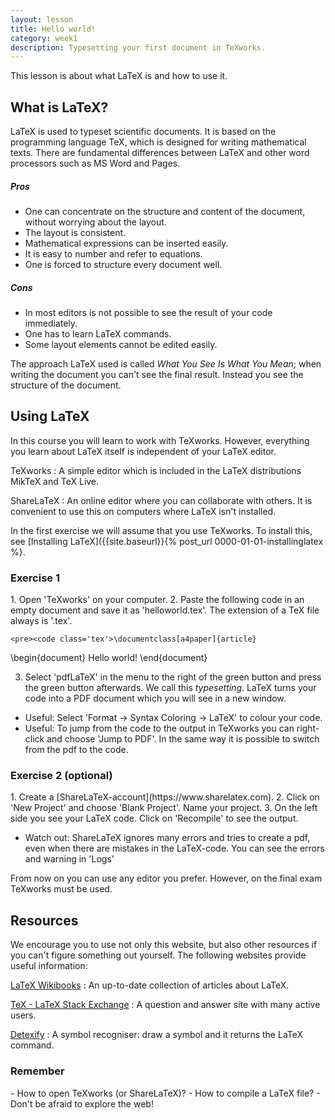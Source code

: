 ```yaml
---
layout: lesson
title: Hello world!
category: week1
description: Typesetting your first document in TeXworks.
---
```

This lesson is about what LaTeX is and how to use it.

What is LaTeX?
--------------

LaTeX is used to typeset scientific documents. It is based on the
programming language TeX, which is designed for writing mathematical
texts. There are fundamental differences between LaTeX and other word
processors such as MS Word and Pages.

##### Pros

-   One can concentrate on the structure and content of the document,
    without worrying about the layout.
-   The layout is consistent.
-   Mathematical expressions can be inserted easily.
-   It is easy to number and refer to equations.
-   One is forced to structure every document well.

##### Cons

-   In most editors is not possible to see the result of your
    code immediately.
-   One has to learn LaTeX commands.
-   Some layout elements cannot be edited easily.

The approach LaTeX used is called *What You See Is What You Mean*; when
writing the document you can't see the final result. Instead you see the
structure of the document.

Using LaTeX
-----------

In this course you will learn to work with TeXworks. However, everything
you learn about LaTeX itself is independent of your LaTeX editor.

TeXworks
:   A simple editor which is included in the LaTeX distributions MikTeX
    and TeX Live.

ShareLaTeX
:   An online editor where you can collaborate with others. It is
    convenient to use this on computers where LaTeX isn't installed.

In the first exercise we will assume that you use TeXworks. To install
this, see [Installing LaTeX]({{site.baseurl}}{% post_url 0000-01-01-installinglatex %}.

<div class="panel panel-primary">
<div class="panel-heading">
<h3 class="panel-title">
Exercise 1

</h3>
</div>
<div class="panel-body">
1.  Open 'TeXworks' on your computer.
2.  Paste the following code in an empty document and save it as
    'helloworld.tex'. The extension of a TeX file always is '.tex'.

	<pre><code class='tex'>\documentclass[a4paper]{article}
\begin{document}
Hello world!
\end{document}</code></pre>

3. Select 'pdfLaTeX' in the menu to the right of the green button and
press the green button afterwards. We call this *typesetting*. LaTeX
turns your code into a PDF document which you will see in a new window.

-   Useful: Select 'Format -> Syntax Coloring -> LaTeX' to colour
    your code.
-   Useful: To jump from the code to the output in TeXworks you can
    right-click and choose 'Jump to PDF'. In the same way it is possible
    to switch from the pdf to the code.

</div>
</div>
<div class="panel panel-primary">
<div class="panel-heading">
<h3 class="panel-title">
Exercise 2 (optional)

</h3>
</div>
<div class="panel-body">
1.  Create a [ShareLaTeX-account](https://www.sharelatex.com).
2.  Click on 'New Project' and choose 'Blank Project'. Name your project.
3.  On the left side you see your LaTeX code. Click on 'Recompile' to see the output.

-   Watch out: ShareLaTeX ignores many errors and tries to create a pdf, even when there are mistakes in the LaTeX-code. You can see the errors and warning in 'Logs'

</div>
</div>
From now on you can use any editor you prefer. However, on the final
exam TeXworks must be used.

Resources
---------

We encourage you to use not only this website, but also other resources
if you can't figure something out yourself. The following websites
provide useful information:

[LaTeX Wikibooks](https://en.wikibooks.org/wiki/LaTeX)
:   An up-to-date collection of articles about LaTeX.

[TeX - LaTeX Stack Exchange](http://tex.stackexchange.com)
:   A question and answer site with many active users.

[Detexify](http://detexify.kirelabs.org/classify.html)
:   A symbol recogniser: draw a symbol and it returns the LaTeX command.

<div class="panel panel-success">
<div class="panel-heading">
<h3 class="panel-title">
Remember

</h3>
</div>
<div class="panel-body">
- How to open TeXworks (or ShareLaTeX)?
- How to compile a LaTeX file?
- Don't be afraid to explore the web!

</div>
</div>
